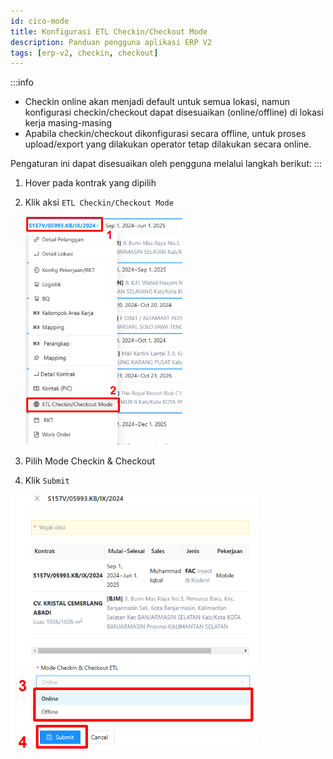 ```yaml
---
id: cico-mode
title: Konfigurasi ETL Checkin/Checkout Mode
description: Panduan pengguna aplikasi ERP V2
tags: [erp-v2, checkin, checkout]
---
```

:::info
- Checkin online akan menjadi default untuk semua lokasi, namun konfigurasi checkin/checkout dapat disesuaikan (online/offline) di lokasi kerja masing-masing
- Apabila checkin/checkout dikonfigurasi secara offline, untuk proses upload/export yang dilakukan operator tetap dilakukan secara online.

Pengaturan ini dapat disesuaikan oleh pengguna melalui langkah berikut:
:::
1. Hover pada kontrak yang dipilih
2. Klik aksi `ETL Checkin/Checkout Mode`

    ![Aksi](../img/cico.png)

3. Pilih Mode Checkin & Checkout
4. Klik `Submit`

![Konfigurasi](../img/cicoo.png)
